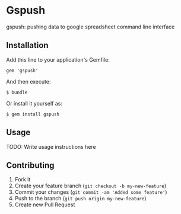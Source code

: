 # Gspush

gspush: pushing data to google spreadsheet command line interface

## Installation

Add this line to your application's Gemfile:

    gem 'gspush'

And then execute:

    $ bundle

Or install it yourself as:

    $ gem install gspush

## Usage

TODO: Write usage instructions here

## Contributing

1. Fork it
2. Create your feature branch (`git checkout -b my-new-feature`)
3. Commit your changes (`git commit -am 'Added some feature'`)
4. Push to the branch (`git push origin my-new-feature`)
5. Create new Pull Request
